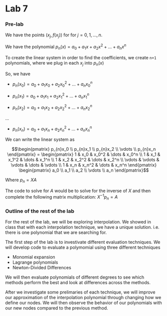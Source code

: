 # Lab 7

### Pre-lab

We have the points ${(x_j, f(x_j))}$ for for $j = 0, 1, ..., n$. 

We have the polynomial $p_{n}(x) = a_0 + a_1x + a_2x^2 + ... + a_nx^n$

To create the linear system in order to find the coefficients, we create `n+1` polynomials, where we plug in each $x_j$ into $p_{n}(x)$

So, we have

* $p_{n}(x_0) = a_0 + a_1x_0 + a_2x_0^2 + \dots + a_nx_0^n$

* $p_{n}(x_1) = a_0 + a_1x_1 + a_2x_1^2 + \dots + a_nx_1^n$

* $p_{n}(x_2) = a_0 + a_1x_2 + a_2x_2^2 + \dots + a_nx_2^n$

...

* $p_{n}(x_n) = a_0 + a_1x_n + a_2x_n^2 + \dots + a_nx_n^n$

We can write the linear system as

$$\begin{pmatrix} p_{n}x_0 \\ p_{n}x_1 \\ p_{n}x_2 \\ \vdots \\ p_{n}x_n \end{pmatrix} = \begin{pmatrix} 1 & x_0 & x_0^2 & \dots & x_0^n \\ 1 & x_1 & x_1^2 & \dots & x_1^n \\ 1 & x_2 & x_2^2 & \dots & x_2^n \\ \vdots & \vdots & \vdots & \dots & \vdots \\ 1 & x_n & x_n^2 & \dots & x_n^n \end{pmatrix} \begin{pmatrix} a_0 \\ a_1 \\ a_2 \\ \vdots \\ a_n \end{pmatrix}$$

Where $p_n = XA$

The code to solve for $A$ would be to solve for the inverse of $X$ and then complete the following matrix multiplication: $X^{-1}p_n = A$

### Outline of the rest of the lab

For the rest of the lab, we will be exploring interpolation. We showed in class that with each interpolation technique, we have a unique solution. i.e. there is one polynomial that we are searching for. 

The first step of the lab is to investivate different evaluation techniques. We will develop code to evaluate a polymomial using three different techniques

* Monomial expansion
* Lagrange polynomials
* Newton-Divided Differences

We will then evaluate polynomials of different degrees to see which methods perform the best and look at differences across the methods. 

After we investigate some prelimaries of each technique, we will improve our approximation of the interpolation polynomial through changing how we define our nodes. We will then observe the behavior of our polynomials with our new nodes compared to the previous method.
